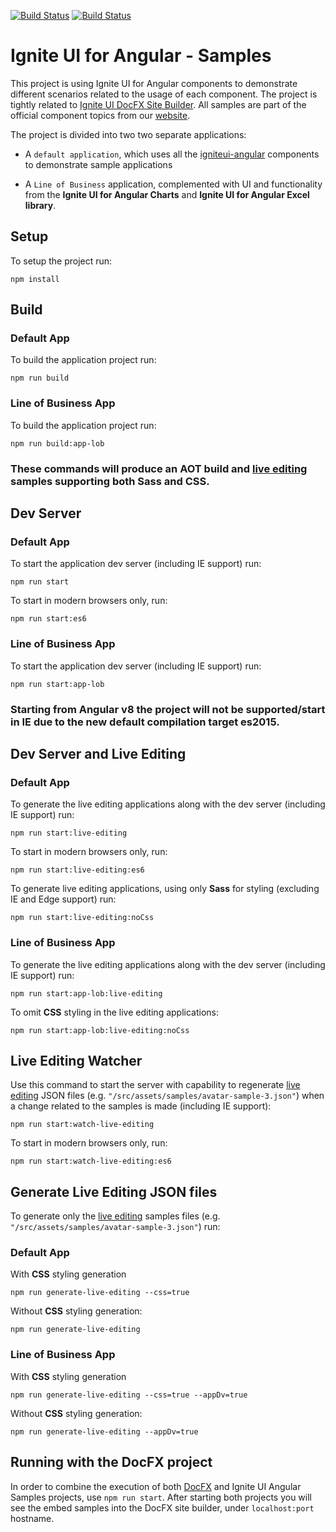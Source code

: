 [![Build Status](https://dev.azure.com/IgniteUI/igniteui-angular/_apis/build/status/IgniteUI.igniteui-angular-samples?branchName=master)](https://dev.azure.com/IgniteUI/igniteui-angular/_build/latest?definitionId=4&branchName=master)
[![Build Status](https://travis-ci.org/IgniteUI/igniteui-angular-samples.svg?branch=master)](https://travis-ci.org/IgniteUI/igniteui-angular-samples)

# Ignite UI for Angular - Samples

This project is using Ignite UI for Angular components to demonstrate different scenarios related to the usage of each component. The project is tightly related to [Ignite UI DocFX Site Builder](https://github.com/IgniteUI/igniteui-docfx). All samples are part of the official component topics from our [website](https://www.infragistics.com/products/ignite-ui-angular/angular/components/grid.html).

The project is divided into two two separate applications:

- A `default application`, which uses all the [igniteui-angular](https://travis-ci.org/IgniteUI/igniteui-angular) components to demonstrate sample applications

- A `Line of Business` application, complemented with UI and functionality from the **Ignite UI for Angular Charts** and **Ignite UI for Angular Excel library**.

## Setup
To setup the project run:

```
npm install
```

## Build

### Default App
To build the application project run:

```
npm run build
```

### Line of Business App
To build the application project run:
```
npm run build:app-lob
```

### These commands will produce an AOT build and [live editing](https://github.com/IgniteUI/igniteui-angular-samples/blob/master/live-editing/README.md) samples supporting both Sass and CSS.

## Dev Server

### Default App
To start the application dev server (including IE support) run:

```
npm run start
```

To start in modern browsers only, run:

```
npm run start:es6
```

### Line of Business App

To start the application dev server (including IE support) run:
```
npm run start:app-lob
```

### Starting from Angular v8 the project will not be supported/start in IE due to the new default compilation target es2015.

## Dev Server and Live Editing

### Default App

To generate the live editing applications along with the dev server (including IE support) run:
```
npm run start:live-editing
```

To start in modern browsers only, run:

```
npm run start:live-editing:es6
```


To generate live editing applications, using only **Sass** for styling (excluding IE and Edge support) run:
```
npm run start:live-editing:noCss
```

### Line of Business App

To generate the live editing applications along with the dev server (including IE support) run:
```
npm run start:app-lob:live-editing
```

To omit **CSS** styling in the live editing applications:
```
npm run start:app-lob:live-editing:noCss
```

## Live Editing Watcher
Use this command to start the server with capability to regenerate [live editing](https://github.com/IgniteUI/igniteui-angular-samples/blob/master/live-editing/README.md) JSON files (e.g. `"/src/assets/samples/avatar-sample-3.json"`) when a change related to the samples is made (including IE support):

```
npm run start:watch-live-editing
```

To start in modern browsers only, run:

```
npm run start:watch-live-editing:es6
```

## Generate Live Editing JSON files
To generate only the [live editing](https://github.com/IgniteUI/igniteui-angular-samples/blob/master/live-editing/README.md) samples files (e.g. `"/src/assets/samples/avatar-sample-3.json"`) run:

### Default App
With **CSS** styling generation
```
npm run generate-live-editing --css=true
```

Without **CSS** styling generation:
```
npm run generate-live-editing
```

### Line of Business App
With **CSS** styling generation
```
npm run generate-live-editing --css=true --appDv=true
```

Without **CSS** styling generation:
```
npm run generate-live-editing --appDv=true
```

## Running with the DocFX project

In order to combine the execution of both [DocFX](https://github.com/IgniteUI/igniteui-docfx) and Ignite UI Angular Samples projects, use `npm run start`.
After starting both projects you will see the embed samples into the DocFX site builder, under `localhost:port` hostname.
